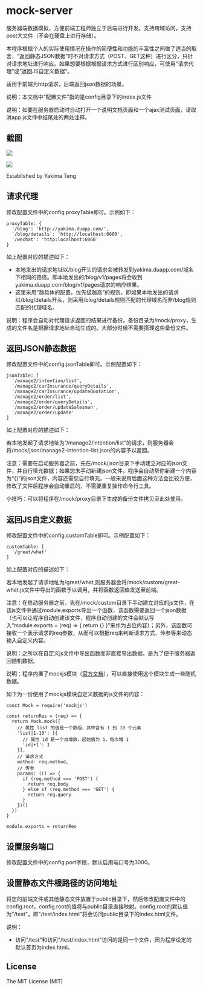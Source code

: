 # mock-server

服务器端数据模拟，方便前端工程师独立于后端进行开发。支持跨域访问，支持post大文件（不会在硬盘上进行存储）。

本程序根据个人的实际使用情况在操作的简便性和功能的丰富性之间做了适当的取舍，“返回静态JSON数据”时不对请求方式（POST、GET这种）进行区分，只针对请求地址进行响应。如果想要根据根据请求方式进行区别响应，可使用“请求代理”或“返回JS自定义数据”。

适用于前端为http请求，后端返回json数据的场景。

说明：本文档中“配置文件”指的是config目录下的index.js文件

说明：如要在服务器启动时自动打开一个说明文档页面和一个ajax测试页面，请取消app.js文件中结尾处的两处注释。

## 截图

![](https://raw.githubusercontent.com/Yakima-Teng/mock-server/master/screenshots/ajax-demo.png)

![](https://raw.githubusercontent.com/Yakima-Teng/mock-server/master/screenshots/console.png)

Established by Yakima Teng

## 请求代理

修改配置文件中的config.proxyTable即可。示例如下：

```
proxyTable: {
  '/blog': 'http://yakima.duapp.com/',
  '/blog/details': 'http://localhost:6060',
  '/wechat': 'http:localhost:6060'
}
```

如上配置对应的描述如下：

- 本地发出的请求地址以/blog开头的请求会被转发到yakima.duapp.com/域名下相同的路径。即本地发出的/blog/v1/pages将会收到yakima.duapp.com/blog/v1/pages请求的响应结果。
- 这里采用“越具体的配置，优先级越高”的规则，即如果本地发出的请求以/blog/details开头，则采用/blog/details规则匹配的代理域名而非/blog规则匹配的代理域名。

说明：程序会自动对代理请求返回的结果进行备份，备份目录为/mock/proxy，生成的文件名是根据请求地址自动生成的。大部分时候不需要搭理这些备份文件。

## 返回JSON静态数据

修改配置文件中的config.jsonTable即可。示例配置如下：

```
jsonTable: [
  '/manage2/intention/list',
  '/manage2/carInsurance/queryDetails',
  '/manage2/carInsurance/updateQuotation',
  '/manage2/order/list',
  '/manage2/order/queryDetails',
  '/manage2/order/updateSalesman',
  '/manage2/order/update'
]
```

如上配置对应的描述如下：

若本地发起了请求地址为“/manage2/intention/list”的请求，则服务器会将/mock/json/manage2-intention-list.json的内容予以返回。

注意：需要在启动服务器之前，先在/mock/json目录下手动建立对应的json文件，并自行填充数据；如果您未手动新建json文件，程序会自动帮你新建一个内容为“{}”的json文件，内容还需您自行填充。一般来说用后面这种方法会比较方便，修改了文件后程序会自动重启的，不需要重复操作命令行工具。

小技巧：可以将程序在/mock/proxy目录下生成的备份文件拷贝至此处使用。

## 返回JS自定义数据

修改配置文件中的config.customTable即可。示例配置如下：

```
customTable: [
  '/great/what'
]
```

如上配置对应的描述如下：

若本地发起了请求地址为/great/what,则服务器会将/mock/custom/great-what.js文件中导出的函数予以调用，并将函数返回值发送至前端。

注意：在启动服务器之前，先在/mock/custom目录下手动建立对应的js文件，在该js文件中通过module.exports导出一个函数，该函数需要返回一个json数据（也可以让程序自动创建该文件，程序自动创建的文件会默认写入“module.exports = (req) => { return {} }”来作为占位内容）；另外，该函数可接收一个表示请求的req参数，从而可以根据req来判断请求方式、传参等来动态输入自定义内容。

说明：之所以在自定义js文件中导出函数而非直接导出数据，是为了便于服务器返回随机数据。

说明：程序内置了mockjs模块（[官方文档](http://mockjs.com/)），可以直接使用这个模块生成一些随机数据。

如下为一份使用了mockjs模块自定义数据的js文件的内容：

```
const Mock = require('mockjs')

const returnRes = (req) => {
  return Mock.mock({
    // 属性 list 的值是一个数组，其中含有 1 到 10 个元素
    'list|1-10': [{
      // 属性 id 是一个自增数，起始值为 1，每次增 1
      'id|+1': 1
    }],
    // 请求方式
    method: req.method,
    // 传参
    params: (() => {
      if (req.method === 'POST') {
        return req.body
      } else if (req.method === 'GET') {
        return req.query
      }
    })()
  })
}

module.exports = returnRes
```

## 设置服务端口

修改配置文件中的config.port字段，默认启用端口号为3000。

## 设置静态文件根路径的访问地址

将您的前端文件或其他静态文件放置于public目录下，然后修改配置文件中的config.root，config.root的值将与public目录直接映射。config.root的默认值为"/test"，即"/test/index.html"将会访问public目录下的index.html文件。

说明：

- 访问"/test"和访问"/test/index.html"访问的是同一个文件，因为程序设定的默认首页为index.html。

## License

The MIT License (MIT)
